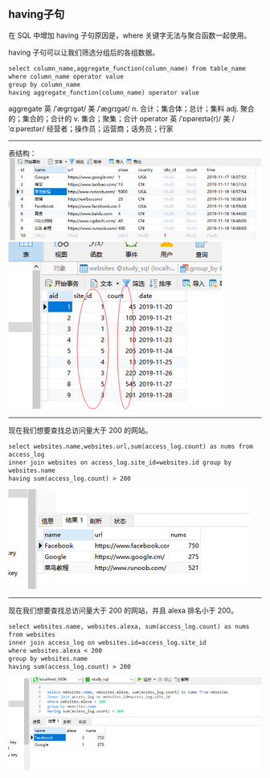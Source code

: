 ## having子句

在 SQL 中增加 having 子句原因是，where 关键字无法与聚合函数一起使用。

having 子句可以让我们筛选分组后的各组数据。

```MySql
select column_name,aggregate_function(column_name) from table_name
where column_name operator value
group by column_name
having aggregate_function(column_name) operator value
```

aggregate 英 /ˈæɡrɪɡət/  美 /ˈæɡrɪɡət/ n. 合计；集合体；总计；集料 adj. 聚合的；集合的；合计的 v. 集合；聚集；合计
operator 英 /ˈɒpəreɪtə(r)/  美 /ˈɑːpəreɪtər/ 经营者；操作员；运营商；话务员；行家

---
表结构：
<img src='./img/group_by_websites.png' />
<img src='./img/group_by_table.png' />


---
现在我们想要查找总访问量大于 200 的网站。

```MySql
select websites.name,websites.url,sum(access_log.count) as nums from access_log
inner join websites on access_log.site_id=websites.id group by websites.name
having sum(access_log.count) > 200
```
<img src='./img/having.png' />


---
现在我们想要查找总访问量大于 200 的网站，并且 alexa 排名小于 200。
```MySql
select websites.name, websites.alexa, sum(access_log.count) as nums from websites
inner join access_log on websites.id=access_log.site_id
where websites.alexa < 200
group by websites.name
having sum(access_log.count) > 200
```
<img src='./img/having_where.png' />

